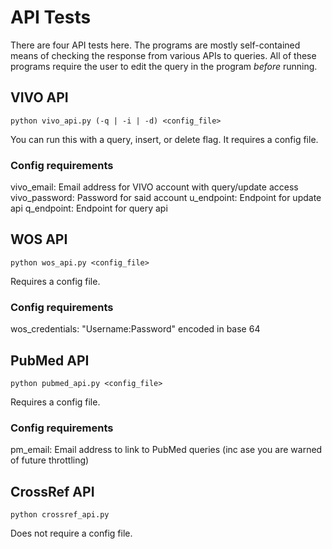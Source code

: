# API Tests

There are four API tests here. The programs are mostly self-contained means of checking the response from various APIs to queries.
All of these programs require the user to edit the query in the program *before* running.

## VIVO API
`python vivo_api.py (-q | -i | -d) <config_file>`

You can run this with a query, insert, or delete flag. It requires a config file.

### Config requirements
vivo_email: Email address for VIVO account with query/update access
vivo_password: Password for said account
u_endpoint: Endpoint for update api
q_endpoint: Endpoint for query api

## WOS API
`python wos_api.py <config_file>`

Requires a config file.

### Config requirements
wos_credentials: "Username:Password" encoded in base 64

## PubMed API
`python pubmed_api.py <config_file>`

Requires a config file.

### Config requirements
pm_email: Email address to link to PubMed queries (inc ase you are warned of future throttling)

## CrossRef API
`python crossref_api.py`

Does not require a config file.
